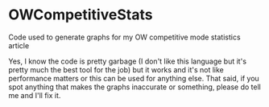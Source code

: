 # OWCompetitiveStats
Code used to generate graphs for my OW competitive mode statistics article

Yes, I know the code is pretty garbage (I don't like this language but it's pretty much the best tool for the job) but it works and it's not like performance matters or this can be used for anything else.
That said, if you spot anything that makes the graphs inaccurate or something, please do tell me and I'll fix it.
